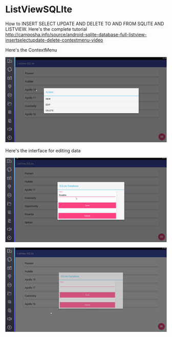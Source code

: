 # ListViewSQLIte
How to INSERT SELECT UPDATE AND DELETE TO AND FROM SQLITE AND LISTVIEW. Here's the complete tutorial http://camposha.info/source/android-sqlite-database-full-listview-insertselectupdate-delete-contextmenu-video

Here's the ContextMenu

![](/demos/ContextMenu.PNG)


Here's the interface for editing data

![](/demos/EditData.PNG)

![](/demos/InsertReloadData.PNG)

